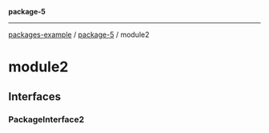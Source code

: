 **package-5**

***

[packages-example](../README.md) / [package-5](package-5.md) / module2

# module2

## Interfaces

### PackageInterface2

